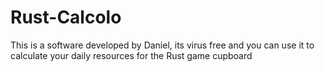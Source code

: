 # Rust-Calcolo

<!DOCTYPE html>
<body>
  <p>This is a software developed by Daniel, its virus free and you can use it to calculate your daily resources for the Rust game 
  cupboard</p>


</body>
